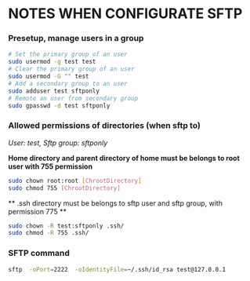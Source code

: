 # NOTES WHEN CONFIGURATE SFTP
### Presetup, manage users in a group
```bash
# Set the primary group of an user
sudo usermod -g test test
# Clear the primary group of an user
sudo usermod -G "" test
# Add a secondary group to an user
sudo adduser test sftponly
# Remote an user from secondary group
sudo gpasswd -d test sftponly
```

### Allowed permissions of directories (when sftp to)
*User: test, Sftp group: sftponly*

**Home directory and parent directory of home must be belongs to root user with 755 permission**
```bash
sudo chown root:root [ChrootDirectory]
sudo chmod 755 [ChrootDirectory]
```
** .ssh directory must be belongs to sftp user and sftp group, with permission 775 **
```bash
sudo chown -R test:sftponly .ssh/
sudo chmod -R 755 .ssh/
```

### SFTP command
```bash
sftp  -oPort=2222  -oIdentityFile=~/.ssh/id_rsa test@127.0.0.1
```
